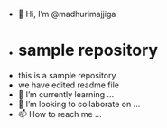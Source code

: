 - 👋 Hi, I’m @madhurimajjiga
- # sample repository
- this is a sample repository
- we have edited readme file
- 🌱 I’m currently learning ...
- 💞️ I’m looking to collaborate on ...
- 📫 How to reach me ...

<!---
madhurimajjiga/madhurimajjiga is a ✨ special ✨ repository because its `README.md` (this file) appears on your GitHub profile.
You can click the Preview link to take a look at your changes.
--->
